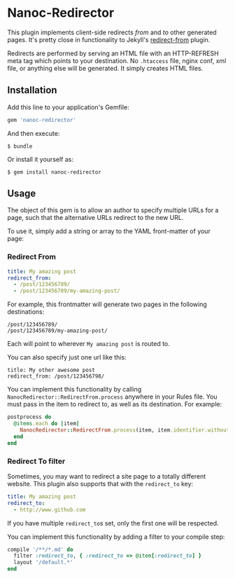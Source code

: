 # Nanoc-Redirector

This plugin implements client-side redirects _from_ and _to_ other generated pages. It's pretty close in functionality to Jekyll's [redirect-from](https://github.com/jekyll/jekyll-redirect-from) plugin.

Redirects are performed by serving an HTML file with an HTTP-REFRESH meta
tag which points to your destination. No `.htaccess` file, nginx conf, xml
file, or anything else will be generated. It simply creates HTML files.

## Installation

Add this line to your application's Gemfile:

```ruby
gem 'nanoc-redirector'
```

And then execute:

    $ bundle

Or install it yourself as:

    $ gem install nanoc-redirector

## Usage

The object of this gem is to allow an author to specify multiple URLs for a
page, such that the alternative URLs redirect to the new URL.

To use it, simply add a string or array to the YAML front-matter of your page:

### Redirect From

``` yaml
title: My amazing post
redirect_from:
  - /post/123456789/
  - /post/123456789/my-amazing-post/
```

For example, this frontmatter will generate two pages in the following destinations:

```
/post/123456789/
/post/123456789/my-amazing-post/
```

Each will point to wherever `My amazing post` is routed to.

You can also specify just one url like this:

```text
title: My other awesome post
redirect_from: /post/123456798/
```

You can implement this functionality by calling `NanocRedirector::RedirectFrom.process` anywhere in your Rules file. You must pass in the item to redirect to, as well as its destination. For example:

``` ruby
postprocess do
  @items.each do |item|
    NanocRedirector::RedirectFrom.process(item, item.identifier.without_ext, @config)
  end
end
```

### Redirect To filter

Sometimes, you may want to redirect a site page to a totally different website. This plugin also supports that with the `redirect_to` key:

``` yaml
title: My amazing post
redirect_to:
  - http://www.github.com
```

If you have multiple `redirect_to`s set, only the first one will be respected.

You can implement this functionality by adding a filter to your compile step:

``` ruby
compile '/**/*.md' do
  filter :redirect_to, { :redirect_to => @item[:redirect_to] }
  layout '/default.*'
end
```
